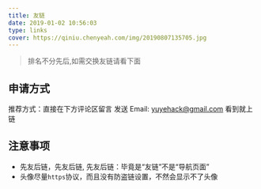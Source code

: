 ```yaml
---
title: 友链
date: 2019-01-02 10:56:03
type: links
cover: https://qiniu.chenyeah.com/img/20190807135705.jpg
---
```


> 排名不分先后,如需交换友链请看下面

## 申请方式

推荐方式：直接在下方评论区留言
发送 Email: yuyehack@gmail.com
看到就上链

## 注意事项

- 先友后链，先友后链, 先友后链：毕竟是“友链”不是“导航页面”
- 头像尽量`https`协议，而且没有防盗链设置，不然会显示不了头像



